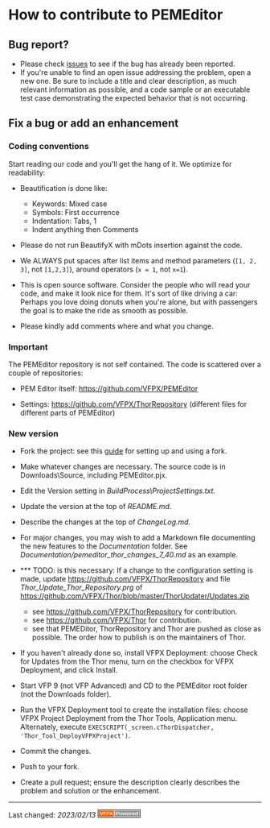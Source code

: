 # How to contribute to PEMEditor

## Bug report?
- Please check [issues](https://github.com/VFPX/PEMEditor/issues) to see if the bug has already been reported.
- If you're unable to find an open issue addressing the problem, open a new one. Be sure to include a title and clear description, as much relevant information as possible, and a code sample or an executable test case demonstrating the expected behavior that is not occurring.

## Fix a bug or add an enhancement

### Coding conventions
Start reading our code and you'll get the hang of it. We optimize for readability:

- Beautification is done like:
  - Keywords: Mixed case
  - Symbols: First occurrence
  - Indentation: Tabs, 1
  - Indent anything then Comments

- Please do not run BeautifyX with mDots insertion against the code. 

- We ALWAYS put spaces after list items and method parameters (`[1, 2, 3]`, not `[1,2,3]`), around operators (`x = 1`, not `x=1`).

- This is open source software. Consider the people who will read your code, and make it look nice for them. It's sort of like driving a car: Perhaps you love doing donuts when you're alone, but with passengers the goal is to make the ride as smooth as possible.

- Please kindly add comments where and what you change.

### Important
The PEMEditor repository is not self contained. The code is scattered over a couple of repositories:

- PEM Editor itself: https://github.com/VFPX/PEMEditor

- Settings: https://github.com/VFPX/ThorRepository (different files for different parts of PEMEditor)

### New version

- Fork the project: see this [guide](https://www.dataschool.io/how-to-contribute-on-github/) for setting up and using a fork.

- Make whatever changes are necessary. The source code is in Downloads\Source, including PEMEditor.pjx.

- Edit the Version setting in *BuildProcess\ProjectSettings.txt*.

- Update the version at the top of _README.md_.

- Describe the changes at the top of _ChangeLog.md_.

- For major changes, you may wish to add a Markdown file documenting the new features to the _Documentation_ folder. See _Documentation/pemeditor_thor_changes_7_40.md_ as an example.

- *** TODO: is this necessary: If a change to the configuration setting is made, update https://github.com/VFPX/ThorRepository and file _Thor_Update_Thor_Repository.prg_ of https://github.com/VFPX/Thor/blob/master/ThorUpdater/Updates.zip
   - see https://github.com/VFPX/ThorRepository for contribution.
   - see https://github.com/VFPX/Thor for contribution.
   - see that PEMEDitor, ThorRepository and Thor are pushed as close as possible. The order how to publish is on the maintainers of Thor.

- If you haven't already done so, install VFPX Deployment: choose Check for Updates from the Thor menu, turn on the checkbox for VFPX Deployment, and click Install.

- Start VFP 9 (not VFP Advanced) and CD to the PEMEditor root folder (not the Downloads folder).

- Run the VFPX Deployment tool to create the installation files: choose VFPX Project Deployment from the Thor Tools, Application menu. Alternately, execute ```EXECSCRIPT(_screen.cThorDispatcher, 'Thor_Tool_DeployVFPXProject')```.

- Commit the changes.

- Push to your fork.

- Create a pull request; ensure the description clearly describes the problem and solution or the enhancement.

----
Last changed: _2023/02/13_ ![Picture](../docs/pictures/vfpxpoweredby_alternative.gif)
